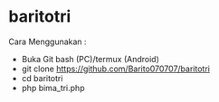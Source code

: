 # baritotri

Cara Menggunakan :

- Buka Git bash (PC)/termux (Android)
- git clone https://github.com/Barito070707/baritotri
- cd baritotri
- php bima_tri.php
